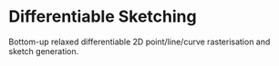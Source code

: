 # Differentiable Sketching

Bottom-up relaxed differentiable 2D point/line/curve rasterisation and sketch generation.
